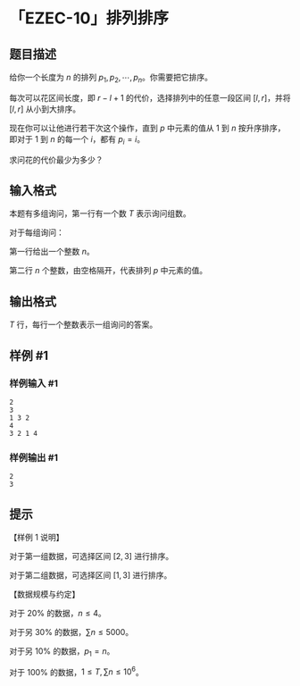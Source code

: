 # 「EZEC-10」排列排序

## 题目描述

给你一个长度为 $n$ 的排列 $p_1,p_2, \cdots ,p_n$。你需要把它排序。

每次可以花区间长度，即 $r-l+1$ 的代价，选择排列中的任意一段区间 $[l,r]$，并将 $[l,r]$ 从小到大排序。

现在你可以让他进行若干次这个操作，直到 $p$ 中元素的值从 $1$ 到 $n$ 按升序排序，即对于 $1$ 到 $n$ 的每一个 $i$，都有 $p_i=i$。

求问花的代价最少为多少？

## 输入格式

本题有多组询问，第一行有一个数 $T$ 表示询问组数。

对于每组询问：

第一行给出一个整数 $n$。

第二行 $n$ 个整数，由空格隔开，代表排列 $p$ 中元素的值。

## 输出格式

$T$ 行，每行一个整数表示一组询问的答案。

## 样例 #1

### 样例输入 #1
```
2
3
1 3 2
4
3 2 1 4
```

### 样例输出 #1

```
2
3
```

## 提示

【样例 $1$ 说明】

对于第一组数据，可选择区间 $[2,3]$ 进行排序。

对于第二组数据，可选择区间 $[1,3]$ 进行排序。

【数据规模与约定】

对于 $20\%$ 的数据，$n\leq 4$。

对于另 $30\%$ 的数据，$\sum n\leq5000$。

对于另 $10\%$ 的数据，$p_1=n$。

对于 $100\%$ 的数据，$1\le T,\sum n\le 10^6$。
